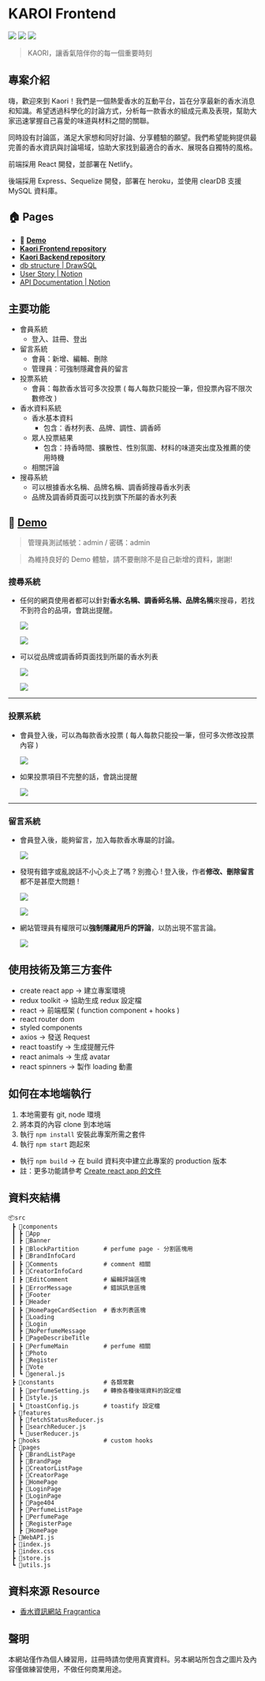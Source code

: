 # KAROI Frontend

![](https://img.shields.io/badge/version-0.1.0-blue)
[![](https://img.shields.io/badge/API%20Documentation-Yes-brightgreen)](https://wise-vision-78f.notion.site/Kaori-API-9d7f7e8a6caa447298bc33a8f676b306)
[![](https://img.shields.io/badge/User%20Story-Yes-brightgreen)](https://wise-vision-78f.notion.site/Kaori-User-story-f0635b095f6c4e2b8cae52d104b81e13)

> KAORI，讓香氣陪伴你的每一個重要時刻


## 專案介紹
嗨，歡迎來到 Kaori！我們是一個熱愛香水的互動平台，旨在分享最新的香水消息和知識。希望透過科學化的討論方式，分析每一款香水的組成元素及表現，幫助大家迅速掌握自己喜愛的味道與材料之間的關聯。

同時設有討論區，滿足大家想和同好討論、分享體驗的願望。我們希望能夠提供最完善的香水資訊與討論場域，協助大家找到最適合的香水、展現各自獨特的風格。

前端採用 React 開發，並部署在 Netlify。

後端採用 Express、Sequelize 開發，部署在 heroku，並使用 clearDB 支援 MySQL 資料庫。

## 🏠 Pages
- 👀 [**Demo**](https://kaori-frontend.netlify.app/)
- [**Kaori Frontend repository**](https://github.com/cokecodev/Kaori-frontend)
- [**Kaori Backend repository**](https://github.com/cokecodev/Kaori-backend)
- [db structure | DrawSQL](https://drawsql.app/teams/kaori/diagrams/kaori)
- [User Story | Notion](https://wise-vision-78f.notion.site/Kaori-User-story-f0635b095f6c4e2b8cae52d104b81e13)
- [API Documentation | Notion](https://wise-vision-78f.notion.site/Kaori-API-9d7f7e8a6caa447298bc33a8f676b306)

## 主要功能

- 會員系統
    - 登入、註冊、登出
- 留言系統
    - 會員：新增、編輯、刪除
    - 管理員：可強制隱藏會員的留言
- 投票系統
    - 會員：每款香水皆可多次投票 ( 每人每款只能投一筆，但投票內容不限次數修改 )
- 香水資料系統
    - 香水基本資料 
        - 包含：香材列表、品牌、調性、調香師
    - 眾人投票結果
        - 包含：持香時間、擴散性、性別氛圍、材料的味道突出度及推薦的使用時機
    - 相關評論
- 搜尋系統
    - 可以根據香水名稱、品牌名稱、調香師搜尋香水列表
    - 品牌及調香師頁面可以找到旗下所屬的香水列表

## 👀 [**Demo**](https://kaori-frontend.netlify.app/)

> 管理員測試帳號：admin / 密碼：admin

> 為維持良好的 Demo 體驗，請不要刪除不是自己新增的資料，謝謝!

### 搜尋系統
- 任何的網頁使用者都可以針對**香水名稱、調香師名稱、品牌名稱**來搜尋，若找不到符合的品項，會跳出提醒。

    ![](https://imgur.com/12Ojskg.gif)

    ![](https://imgur.com/v7mUNyU.gif)

- 可以從品牌或調香師頁面找到所屬的香水列表

    ![](https://imgur.com/RriCcRD.gif)

    ![](https://imgur.com/nXvNUik.gif)
---

### 投票系統
- 會員登入後，可以為每款香水投票 ( 每人每款只能投一筆，但可多次修改投票內容 )

    ![](https://imgur.com/aTnJsfn.gif)

- 如果投票項目不完整的話，會跳出提醒

    ![](https://imgur.com/sjc7aLD.gif)

---

### 留言系統
- 會員登入後，能夠留言，加入每款香水專屬的討論。

    ![](https://imgur.com/FbvE8g8.gif)

- 發現有錯字或亂說話不小心炎上了嗎 ? 別擔心 ! 登入後，作者**修改、刪除留言**都不是甚麼大問題 !

    ![](https://imgur.com/i10ovPJ.gif)

    ![](https://imgur.com/JSr9UQr.gif)

- 網站管理員有權限可以**強制隱藏用戶的評論**，以防出現不當言論。

    ![](https://i.imgur.com/E5YYmvK.gif)

## 使用技術及第三方套件
- create react app → 建立專案環境
- redux toolkit → 協助生成 redux 設定檔
- react → 前端框架 ( function component + hooks )
- react router dom
- styled components
- axios → 發送 Request
- react toastify → 生成提醒元件
- react animals  → 生成 avatar
- react spinners → 製作 loading 動畫

## 如何在本地端執行
1. 本地需要有 git, node 環境
2. 將本頁的內容 clone 到本地端
3. 執行 `npm install` 安裝此專案所需之套件
4. 執行 `npm start` 跑起來

- 執行 `npm build` →
在 build 資料夾中建立此專案的 production 版本
- 註：更多功能請參考 [Create react app 的文件](https://create-react-app.dev/docs/available-scripts)

## 資料夾結構  

```
📦src
 ┣ 📂components
 ┃ ┣ 📂App
 ┃ ┣ 📂Banner
 ┃ ┣ 📂BlockPartition       # perfume page - 分割區塊用
 ┃ ┣ 📂BrandInfoCard
 ┃ ┣ 📂Comments             # comment 相關
 ┃ ┣ 📂CreatorInfoCard
 ┃ ┣ 📂EditComment          # 編輯評論區塊
 ┃ ┣ 📂ErrorMessage         # 錯誤訊息區塊
 ┃ ┣ 📂Footer
 ┃ ┣ 📂Header
 ┃ ┣ 📂HomePageCardSection  # 香水列表區塊
 ┃ ┣ 📂Loading
 ┃ ┣ 📂Login
 ┃ ┣ 📂NoPerfumeMessage
 ┃ ┣ 📂PageDescribeTitle
 ┃ ┣ 📂PerfumeMain          # perfume 相關
 ┃ ┣ 📂Photo
 ┃ ┣ 📂Register
 ┃ ┣ 📂Vote
 ┃ ┗ 📜general.js
 ┣ 📂constants              # 各類常數
 ┃ ┣ 📜perfumeSetting.js    # 轉換各種後端資料的設定檔
 ┃ ┣ 📜style.js
 ┃ ┗ 📜toastConfig.js       # toastify 設定檔
 ┣ 📂features
 ┃ ┣ 📜fetchStatusReducer.js
 ┃ ┣ 📜searchReducer.js
 ┃ ┗ 📜userReducer.js
 ┣ 📂hooks                  # custom hooks
 ┣ 📂pages
 ┃ ┣ 📂BrandListPage
 ┃ ┣ 📂BrandPage
 ┃ ┣ 📂CreatorListPage
 ┃ ┣ 📂CreatorPage
 ┃ ┣ 📂HomePage
 ┃ ┣ 📂LoginPage
 ┃ ┣ 📂LoginPage
 ┃ ┣ 📂Page404
 ┃ ┣ 📂PerfumeListPage
 ┃ ┣ 📂PerfumePage
 ┃ ┣ 📂RegisterPage
 ┃ ┣ 📂HomePage
 ┣ 📜WebAPI.js
 ┣ 📜index.js
 ┣ 📜index.css
 ┣ 📜store.js
 ┗ 📜utils.js
```

## 資料來源 Resource
- [ 香水資訊網站 Fragrantica](https://www.fragrantica.com/)

## 聲明
 本網站僅作為個人練習用，註冊時請勿使用真實資料。另本網站所包含之圖片及內容僅做練習使用，不做任何商業用途。
